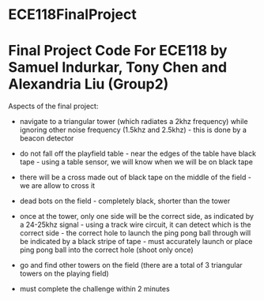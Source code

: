 # ECE118FinalProject
Final Project Code For ECE118 by Samuel Indurkar, Tony Chen and Alexandria Liu  (Group2)
===============================================================================================
Aspects of the final project:

- navigate to a triangular tower (which radiates a 2khz frequency) while ignoring other noise frequency (1.5khz and 2.5khz)
      - this is done by a beacon detector
      
- do not fall off the playfield table
      - near the edges of the table have black tape
      - using a table sensor, we will know when we will be on black tape

- there will be a cross made out of black tape on the middle of the field
      - we are allow to cross it

- dead bots on the field
      - completely black, shorter than the tower

- once at the tower, only one side will be the correct side, as indicated by a 24-25khz signal
      - using a track wire circuit, it can detect which is the correct side
      - the correct hole to launch the ping pong ball through will be indicated by a black stripe of tape
      - must accurately launch or place ping pong ball into the correct hole (shoot only once)

- go and find other towers on the field (there are a total of 3 triangular towers on the playing field)

- must complete the challenge within 2 minutes
